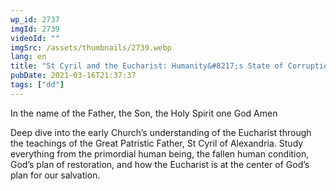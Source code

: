 ```yaml
---
wp_id: 2737
imgId: 2739
videoId: ""
imgSrc: /assets/thumbnails/2739.webp
lang: en
title: "St Cyril and the Eucharist: Humanity&#8217;s State of Corruption. by Fr. Anthony Mourad"
pubDate: 2021-03-16T21:37:37
tags: ["dd"]
---
```


<!-- page: 6 -->

<p>In the name of the Father, the Son, the Holy Spirit one God Amen</p>
<p>Deep dive into the early Church’s understanding of the Eucharist through the teachings of the Great Patristic Father, St Cyril of Alexandria. Study everything from the primordial human being, the fallen human condition, God’s plan of restoration, and how the Eucharist is at the center of God’s plan for our salvation.</p>
